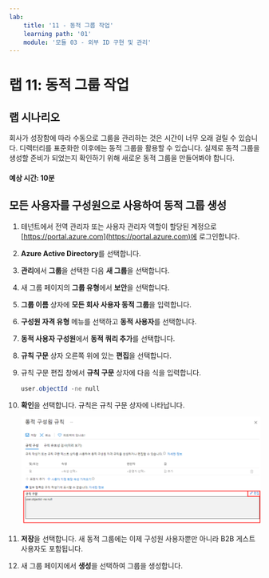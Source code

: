 ```yaml
---
lab:
    title: '11 - 동적 그룹 작업'
    learning path: '01'
    module: '모듈 03 - 외부 ID 구현 및 관리'
---
```


# 랩 11: 동적 그룹 작업

## 랩 시나리오

회사가 성장함에 따라 수동으로 그룹을 관리하는 것은 시간이 너무 오래 걸릴 수 있습니다. 디렉터리를 표준화한 이후에는 동적 그룹을 활용할 수 있습니다. 실제로 동적 그룹을 생성할 준비가 되었는지 확인하기 위해 새로운 동적 그룹을 만들어봐야 합니다.

#### 예상 시간: 10분

## 모든 사용자를 구성원으로 사용하여 동적 그룹 생성

1. 테넌트에서 전역 관리자 또는 사용자 관리자 역할이 할당된 계정으로 [https://portal.azure.com](https://portal.azure.com)에 로그인합니다.

1. **Azure Active Directory**를 선택합니다.

1. **관리**에서 **그룹**을 선택한 다음 **새 그룹**을 선택합니다.

1. 새 그룹 페이지의 **그룹 유형**에서 **보안**을 선택합니다.

1. **그룹 이름** 상자에 **모든 회사 사용자 동적 그룹**을 입력합니다.

1. **구성원 자격 유형** 메뉴를 선택하고 **동적 사용자**를 선택합니다.

1. **동적 사용자 구성원**에서 **동적 쿼리 추가**를 선택합니다.

1. **규칙 구문** 상자 오른쪽 위에 있는 **편집**을 선택합니다.

1. 규칙 구문 편집 창에서 **규칙 구문** 상자에 다음 식을 입력합니다.

    ```powershell
    user.objectId -ne null
    ```

1. **확인**을 선택합니다. 규칙은 규칙 구문 상자에 나타납니다.

    ![규칙 구문이 강조 표시된 동적 그룹 구성원 자격 규칙 블레이드를 보여주는 화면 이미지](./media/lp1-mod3-dynamic-group-membership-rule.png)

1. **저장**을 선택합니다. 새 동적 그룹에는 이제 구성원 사용자뿐만 아니라 B2B 게스트 사용자도 포함됩니다.

1. 새 그룹 페이지에서 **생성**을 선택하여 그룹을 생성합니다.
